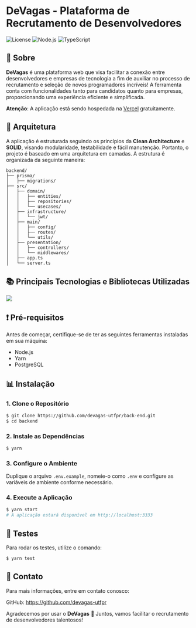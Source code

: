# DeVagas - Plataforma de Recrutamento de Desenvolvedores

![License](https://img.shields.io/badge/license-MIT-green)
![Node.js](https://img.shields.io/badge/node.js-v14.17.0-blue)
![TypeScript](https://img.shields.io/badge/typescript-v4.5.4-blue)

## 📝 Sobre

**DeVagas** é uma plataforma web que visa facilitar a conexão entre desenvolvedores e empresas de tecnologia a fim de auxiliar no processo de recrutamento e seleção de novos programadores incríveis! A ferramenta conta com funcionalidades tanto para candidatos quanto para empresas, proporcionando uma experiência eficiente e simplificada.

**Atenção**: A aplicação está sendo hospedada na [Vercel](https://vercel.com/) gratuitamente.

## 🧱 Arquitetura

A aplicação é estruturada seguindo os princípios da **Clean Architecture** e **SOLID**, visando modularidade, testabilidade e fácil manutenção. Portanto, o projeto é baseado em uma arquitetura em camadas. A estrutura é organizada da seguinte maneira:

```plaintext
backend/
├── prisma/
│   ├── migrations/
├── src/
│   ├── domain/
│   │   ├── entities/
│   │   ├── repositories/
│   │   └── usecases/
│   ├── infrastructure/
│   │   └── jwt/
│   ├── main/
│   │   ├── config/
│   │   ├── routes/
│   │   └── utils/
│   ├── presentation/
│   │   ├── controllers/
│   │   └── middlewares/
│   ├── app.ts
│   └── server.ts
```

## 📚 Principais Tecnologias e Bibliotecas Utilizadas

<img src="https://skillicons.dev/icons?i=nodejs,ts,express,prisma,postgres,jest,vercel" />

## ❗ Pré-requisitos

Antes de começar, certifique-se de ter as seguintes ferramentas instaladas em sua máquina:

- Node.js
- Yarn
- PostgreSQL

## 📊 Instalação

### 1. Clone o Repositório

```bash
$ git clone https://github.com/devagas-utfpr/back-end.git
$ cd backend
```

### 2. Instale as Dependências

```bash
$ yarn
```

### 3. Configure o Ambiente

Duplique o arquivo `.env.example`, nomeie-o como `.env` e configure as variáveis de ambiente conforme necessário.

### 4. Execute a Aplicação

```bash
$ yarn start
# A aplicação estará disponível em http://localhost:3333
```

## 🚧 Testes

Para rodar os testes, utilize o comando:

```bash
$ yarn test
```

## 📩 Contato

Para mais informações, entre em contato conosco:

GitHub: https://github.com/devagas-utfpr

Agradecemos por usar o **DeVagas** 💙 Juntos, vamos facilitar o recrutamento de desenvolvedores talentosos!
